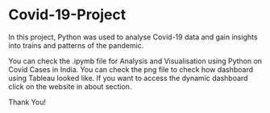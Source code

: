 # Covid-19-Project
In this project, Python was used to analyse Covid-19 data and gain insights into trains and patterns of the pandemic.

You can check the .ipymb file for Analysis and Visualisation using Python on Covid Cases in India.
You can check the png file to check how dashboard using Tableau looked like. If you want to access the dynamic dashboard click on the website in about section.

Thank You!

